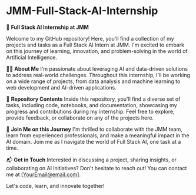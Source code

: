 # JMM-Full-Stack-AI-Internship

🚀 **Full Stack AI Internship at JMM**

Welcome to my GitHub repository! Here, you'll find a collection of my projects and tasks as a Full Stack AI Intern at JMM. I'm excited to embark on this journey of learning, innovation, and problem-solving in the world of Artificial Intelligence.

👨‍💻 **About Me**
I'm passionate about leveraging AI and data-driven solutions to address real-world challenges. Throughout this internship, I'll be working on a wide range of projects, from data analysis and machine learning to web development and AI-driven applications.

📁 **Repository Contents**
Inside this repository, you'll find a diverse set of tasks, including code, notebooks, and documentation, showcasing my progress and contributions during my internship. Feel free to explore, provide feedback, or collaborate on any of the projects here.

🌟 **Join Me on this Journey**
I'm thrilled to collaborate with the JMM team, learn from experienced professionals, and make a meaningful impact in the AI domain. Join me as I navigate the world of Full Stack AI, one task at a time.

📬 **Get in Touch**
Interested in discussing a project, sharing insights, or collaborating on AI initiatives? Don't hesitate to reach out! You can contact me at [YourEmail@email.com].

Let's code, learn, and innovate together!
